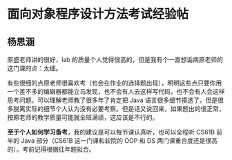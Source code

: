 # 面向对象程序设计方法考试经验帖

## 杨思涵

原盛老师讲的很好，lab 的质量个人觉得很高的，但是我有个一直想诟病原老师的这门课的点：太细。

有些很细的点原老师很喜欢考（也会在作业的选择题出现），明明这些点只要你用一个差不多的编辑器都能立马发现，也不会有人去这样写代码，也不会有人会这样思考问题。可以理解老师教了很多年了肯定把 Java 语言很多细节摸透了，但是很多脱离实际的细节个人认为没有必要考察。但是话又说回来，如果题出的很正常，按原老师的教学质量可能就全班满绩，这应该是不行的。

**至于个人如何学习备考**，我的建议是可以每节课认真听，也可以全程听 CS61B 前半的 Java 部分（CS61B 这一门课和软院的 OOP 和 DS 两门课重合度还是很高的）。考前记得根据往年题拟合。
